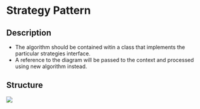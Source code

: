 # Strategy Pattern
## Description
* The algorithm should be contained witin a class that implements the particular strategies interface.
* A reference to the diagram will be passed to the context and processed using new algorithm instead.

## Structure

[![](https://mermaid.ink/img/pako:eNqNUt1qwyAUfhXxqtmaF5ASGNkuCrtad-mN0xMnVU-mhlG6vPtskq4ZhC1eiHx8P56fM5WogDIqrYjx0QgdhOOe5KNMAJkMevL8MiIDh9TWgE_kPGKE3JMAHx3EtIkpiAT6xMj-MD1r9BntZMJQzOBR23M_N14S3WJ2u71PEBohoaquoIdPsinW-v5jNpXxikfwm2LR6iJ4QzwuVP-XTCNqC6tF4_2TVZZf1a2I3EXXWnB5BuIynZE8JayhTvPDsqwWW87Ig9YB9EyyOJm7XwaM1OhajGbYGLqlDoITRuXVGsrmNL3nn3DK8lNBIzqbOOW-z9SuVdnjSZlsS1kjbIQtFV3Cw8lLynIgXEnThk6s_hvXsOji)](https://mermaid.live/edit#pako:eNqNUt1qwyAUfhXxqtmaF5ASGNkuCrtad-mN0xMnVU-mhlG6vPtskq4ZhC1eiHx8P56fM5WogDIqrYjx0QgdhOOe5KNMAJkMevL8MiIDh9TWgE_kPGKE3JMAHx3EtIkpiAT6xMj-MD1r9BntZMJQzOBR23M_N14S3WJ2u71PEBohoaquoIdPsinW-v5jNpXxikfwm2LR6iJ4QzwuVP-XTCNqC6tF4_2TVZZf1a2I3EXXWnB5BuIynZE8JayhTvPDsqwWW87Ig9YB9EyyOJm7XwaM1OhajGbYGLqlDoITRuXVGsrmNL3nn3DK8lNBIzqbOOW-z9SuVdnjSZlsS1kjbIQtFV3Cw8lLynIgXEnThk6s_hvXsOji)
